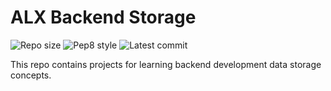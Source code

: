# ALX Backend Storage

![Repo size](https://img.shields.io/github/repo-size/jackjavi/alx-backend-storage)
![Pep8 style](https://img.shields.io/badge/PEP8-style%20guide-purple?style=round-square)
![Latest commit](https://img.shields.io/github/last-commit/jackjavi/alx-backend-storage/main?style=round-square)

This repo contains projects for learning backend development data storage concepts.
